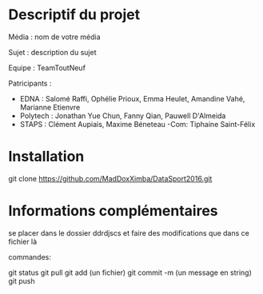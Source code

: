 # Descriptif du projet

Média : nom de votre média

Sujet : description du sujet

Equipe : TeamToutNeuf

Patricipants :
- EDNA : 
Salomé Raffi, Ophélie Prioux, Emma Heulet, 
Amandine Vahé, Marianne Etienvre
- Polytech : Jonathan Yue Chun, Fanny Qian, Pauwell D'Almeida
- STAPS : 
Clément Aupiais, Maxime Béneteau
-Com: Tiphaine Saint-Félix

# Installation

git clone https://github.com/MadDoxXimba/DataSport2016.git

# Informations complémentaires

se placer dans le dossier ddrdjscs et faire des modifications que dans ce fichier là

commandes:

git status
git pull
git add (un fichier)
git commit -m (un message en string)
git push
